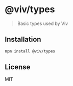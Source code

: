 # @viv/types

> Basic types used by Viv

## Installation

```sh
npm install @viv/types
```

## License

MIT

